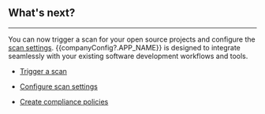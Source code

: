 <!--@include: ./whats-next.md-->

## What's next?

<hr class="thick" />

You can now trigger a scan for your open source projects and configure the [scan settings](). {{companyConfig?.APP_NAME}} is designed to integrate seamlessly with your existing software development workflows and tools.

- [Trigger a scan](../../Plugins-and-Integrations/Trigger-Scan-via-UI/)

- [Configure scan settings](#)

- [Create compliance policies](#)
